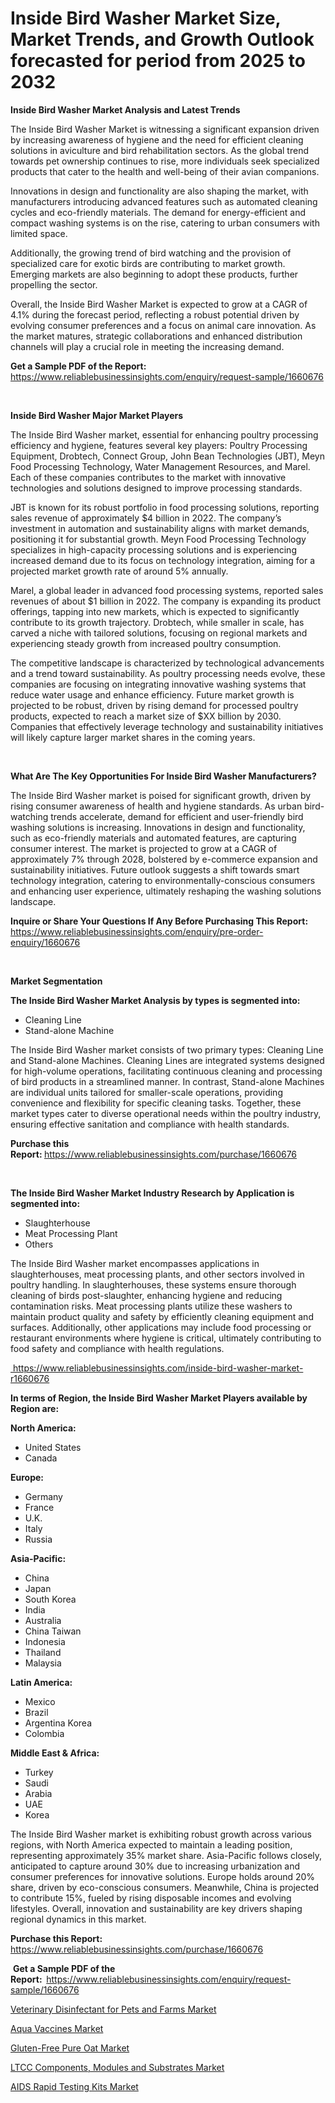 <p><h1>Inside Bird Washer Market Size, Market Trends, and Growth Outlook forecasted for period from 2025 to 2032</h1></p><p><strong>Inside Bird Washer Market Analysis and Latest Trends</strong></p>
<p><p>The Inside Bird Washer Market is witnessing a significant expansion driven by increasing awareness of hygiene and the need for efficient cleaning solutions in aviculture and bird rehabilitation sectors. As the global trend towards pet ownership continues to rise, more individuals seek specialized products that cater to the health and well-being of their avian companions. </p><p>Innovations in design and functionality are also shaping the market, with manufacturers introducing advanced features such as automated cleaning cycles and eco-friendly materials. The demand for energy-efficient and compact washing systems is on the rise, catering to urban consumers with limited space.</p><p>Additionally, the growing trend of bird watching and the provision of specialized care for exotic birds are contributing to market growth. Emerging markets are also beginning to adopt these products, further propelling the sector. </p><p>Overall, the Inside Bird Washer Market is expected to grow at a CAGR of 4.1% during the forecast period, reflecting a robust potential driven by evolving consumer preferences and a focus on animal care innovation. As the market matures, strategic collaborations and enhanced distribution channels will play a crucial role in meeting the increasing demand.</p></p>
<p><strong>Get a Sample PDF of the Report:&nbsp;</strong> <a href="https://www.reliablebusinessinsights.com/enquiry/request-sample/1660676?utm_campaign=1847&utm_medium=2&utm_source=Github&utm_content=ia&utm_term=29032025&utm_id=inside-bird-washer">https://www.reliablebusinessinsights.com/enquiry/request-sample/1660676</a></p>
<p>&nbsp;</p>
<p><strong>Inside Bird Washer Major Market Players</strong></p>
<p><p>The Inside Bird Washer market, essential for enhancing poultry processing efficiency and hygiene, features several key players: Poultry Processing Equipment, Drobtech, Connect Group, John Bean Technologies (JBT), Meyn Food Processing Technology, Water Management Resources, and Marel. Each of these companies contributes to the market with innovative technologies and solutions designed to improve processing standards.</p><p>JBT is known for its robust portfolio in food processing solutions, reporting sales revenue of approximately $4 billion in 2022. The company’s investment in automation and sustainability aligns with market demands, positioning it for substantial growth. Meyn Food Processing Technology specializes in high-capacity processing solutions and is experiencing increased demand due to its focus on technology integration, aiming for a projected market growth rate of around 5% annually.</p><p>Marel, a global leader in advanced food processing systems, reported sales revenues of about $1 billion in 2022. The company is expanding its product offerings, tapping into new markets, which is expected to significantly contribute to its growth trajectory. Drobtech, while smaller in scale, has carved a niche with tailored solutions, focusing on regional markets and experiencing steady growth from increased poultry consumption.</p><p>The competitive landscape is characterized by technological advancements and a trend toward sustainability. As poultry processing needs evolve, these companies are focusing on integrating innovative washing systems that reduce water usage and enhance efficiency. Future market growth is projected to be robust, driven by rising demand for processed poultry products, expected to reach a market size of $XX billion by 2030. Companies that effectively leverage technology and sustainability initiatives will likely capture larger market shares in the coming years.</p></p>
<p>&nbsp;</p>
<p><strong>What Are The Key Opportunities For Inside Bird Washer Manufacturers?</strong></p>
<p><p>The Inside Bird Washer market is poised for significant growth, driven by rising consumer awareness of health and hygiene standards. As urban bird-watching trends accelerate, demand for efficient and user-friendly bird washing solutions is increasing. Innovations in design and functionality, such as eco-friendly materials and automated features, are capturing consumer interest. The market is projected to grow at a CAGR of approximately 7% through 2028, bolstered by e-commerce expansion and sustainability initiatives. Future outlook suggests a shift towards smart technology integration, catering to environmentally-conscious consumers and enhancing user experience, ultimately reshaping the washing solutions landscape.</p></p>
<p><strong>Inquire or Share Your Questions If Any Before Purchasing This Report:</strong> <a href="https://www.reliablebusinessinsights.com/enquiry/pre-order-enquiry/1660676?utm_campaign=1847&utm_medium=2&utm_source=Github&utm_content=ia&utm_term=29032025&utm_id=inside-bird-washer">https://www.reliablebusinessinsights.com/enquiry/pre-order-enquiry/1660676</a></p>
<p>&nbsp;</p>
<p><strong>Market Segmentation</strong></p>
<p><strong>The Inside Bird Washer Market Analysis by types is segmented into:</strong></p>
<p><ul><li>Cleaning Line</li><li>Stand-alone Machine</li></ul></p>
<p><p>The Inside Bird Washer market consists of two primary types: Cleaning Line and Stand-alone Machines. Cleaning Lines are integrated systems designed for high-volume operations, facilitating continuous cleaning and processing of bird products in a streamlined manner. In contrast, Stand-alone Machines are individual units tailored for smaller-scale operations, providing convenience and flexibility for specific cleaning tasks. Together, these market types cater to diverse operational needs within the poultry industry, ensuring effective sanitation and compliance with health standards.</p></p>
<p><strong>Purchase this Report:&nbsp;</strong><a href="https://www.reliablebusinessinsights.com/purchase/1660676?utm_campaign=1847&utm_medium=2&utm_source=Github&utm_content=ia&utm_term=29032025&utm_id=inside-bird-washer">https://www.reliablebusinessinsights.com/purchase/1660676</a></p>
<p>&nbsp;</p>
<p><strong>The Inside Bird Washer Market Industry Research by Application is segmented into:</strong></p>
<p><ul><li>Slaughterhouse</li><li>Meat Processing Plant</li><li>Others</li></ul></p>
<p><p>The Inside Bird Washer market encompasses applications in slaughterhouses, meat processing plants, and other sectors involved in poultry handling. In slaughterhouses, these systems ensure thorough cleaning of birds post-slaughter, enhancing hygiene and reducing contamination risks. Meat processing plants utilize these washers to maintain product quality and safety by efficiently cleaning equipment and surfaces. Additionally, other applications may include food processing or restaurant environments where hygiene is critical, ultimately contributing to food safety and compliance with health regulations.</p></p>
<p><a href="https://www.reliablebusinessinsights.com/inside-bird-washer-market-r1660676?utm_campaign=1847&utm_medium=2&utm_source=Github&utm_content=ia&utm_term=29032025&utm_id=inside-bird-washer">&nbsp;https://www.reliablebusinessinsights.com/inside-bird-washer-market-r1660676</a></p>
<p><strong>In terms of Region, the Inside Bird Washer Market Players available by Region are:</strong></p>
<p>
    <p> <strong> North America: </strong>
        <ul>
            <li>United States</li>
            <li>Canada</li>
        </ul>
        </p> 
    <p> <strong> Europe: </strong>
        <ul>
            <li>Germany</li>
            <li>France</li>
            <li>U.K.</li>
            <li>Italy</li>
            <li>Russia</li>
        </ul>
        </p> 
    <p> <strong> Asia-Pacific: </strong>
        <ul>
            <li>China</li>
            <li>Japan</li>
            <li>South Korea</li>
            <li>India</li>
            <li>Australia</li>
            <li>China Taiwan</li>
            <li>Indonesia</li>
            <li>Thailand</li>
            <li>Malaysia</li>
        </ul>
        </p> 
    <p> <strong> Latin America: </strong>
        <ul>
            <li>Mexico</li>
            <li>Brazil</li>
            <li>Argentina Korea</li>
            <li>Colombia</li>
        </ul>
        </p> 
    <p> <strong> Middle East & Africa: </strong>
        <ul>
            <li>Turkey</li>
            <li>Saudi</li>
            <li>Arabia</li>
            <li>UAE</li>
            <li>Korea</li>
        </ul>
    </p>
    </p>
<p><p>The Inside Bird Washer market is exhibiting robust growth across various regions, with North America expected to maintain a leading position, representing approximately 35% market share. Asia-Pacific follows closely, anticipated to capture around 30% due to increasing urbanization and consumer preferences for innovative solutions. Europe holds around 20% share, driven by eco-conscious consumers. Meanwhile, China is projected to contribute 15%, fueled by rising disposable incomes and evolving lifestyles. Overall, innovation and sustainability are key drivers shaping regional dynamics in this market.</p></p>
<p><strong>Purchase this Report: </strong><a href="https://www.reliablebusinessinsights.com/purchase/1660676?utm_campaign=1847&utm_medium=2&utm_source=Github&utm_content=ia&utm_term=29032025&utm_id=inside-bird-washer">https://www.reliablebusinessinsights.com/purchase/1660676</a></p>
<p>&nbsp;<strong>Get a Sample PDF of the Report:&nbsp;&nbsp;</strong><a href="https://www.reliablebusinessinsights.com/enquiry/request-sample/1660676?utm_campaign=1847&utm_medium=2&utm_source=Github&utm_content=ia&utm_term=29032025&utm_id=inside-bird-washer">https://www.reliablebusinessinsights.com/enquiry/request-sample/1660676</a></p>
<p><strong></strong></p>
<p><p><a href="https://github.com/edriceakeime/Market-Research-Report-List-1/blob/main/veterinary-disinfectant-for-pets-and-farms-market.md?utm_campaign=1847&utm_medium=2&utm_source=Github&utm_content=ia&utm_term=29032025&utm_id=inside-bird-washer">Veterinary Disinfectant for Pets and Farms Market</a></p><p><a href="https://github.com/fungkychiman/Market-Research-Report-List-1/blob/main/aqua-vaccines-market.md?utm_campaign=1847&utm_medium=2&utm_source=Github&utm_content=ia&utm_term=29032025&utm_id=inside-bird-washer">Aqua Vaccines Market</a></p><p><a href="https://github.com/olesjaquah/Market-Research-Report-List-1/blob/main/gluten-free-pure-oat-market.md?utm_campaign=1847&utm_medium=2&utm_source=Github&utm_content=ia&utm_term=29032025&utm_id=inside-bird-washer">Gluten-Free Pure Oat Market</a></p><p><a href="https://github.com/kitsossadien/Market-Research-Report-List-1/blob/main/ltcc-components-modules-and-substrates-market.md?utm_campaign=1847&utm_medium=2&utm_source=Github&utm_content=ia&utm_term=29032025&utm_id=inside-bird-washer">LTCC Components, Modules and Substrates Market</a></p><p><a href="https://github.com/seppelharjap/Market-Research-Report-List-1/blob/main/aids-rapid-testing-kits-market.md?utm_campaign=1847&utm_medium=2&utm_source=Github&utm_content=ia&utm_term=29032025&utm_id=inside-bird-washer">AIDS Rapid Testing Kits Market</a></p></p>